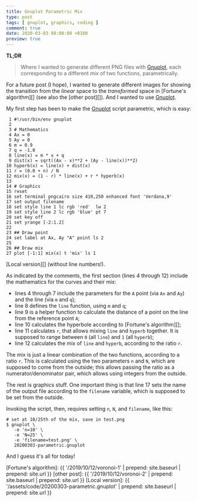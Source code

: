 ```yaml
---
title: Gnuplot Parametric Mix
type: post
tags: [ gnuplot, graphics, coding ]
comment: true
date: 2020-03-03 08:00:00 +0100
preview: true
---
```


**TL;DR**

> Where I wanted to generate different PNG files with [Gnuplot][], each
> corresponding to a different *mix* of two functions, parametrically.

For a future post (I hope), I wanted to generate different images for
showing the transition from the *linear* space to the *transformed*
space in [Fortune's algorithm][] (see also the [other post][]). And I
wanted to use [Gnuplot][].

My first step has been to make the [Gnuplot][] script parametric, which
is easy:

```
 1 #!/usr/bin/env gnuplot
 2
 3 # Mathematics
 4 Ax = 0
 5 Ay = 0
 6 m = 0.9
 7 q = -1.0
 8 line(x) = m * x + q
 9 dist(x) = sqrt((Ax - x)**2 + (Ay - line(x))**2)
10 hyperb(x) = line(x) + dist(x)
11 r = (0.0 + n) / N
12 mix(x) = (1 - r) * line(x) + r * hyperb(x)
13
14 # Graphics
15 reset
16 set terminal pngcairo size 410,250 enhanced font 'Verdana,9'
17 set output filename
18 set style line 1 lc rgb 'red'  lw 2
19 set style line 2 lc rgb 'blue' pt 7
20 set key off
21 set yrange [-2:1.2]
22
23 ## Draw point
24 set label at Ax, Ay "A" point ls 2
25
26 ## Draw mix
27 plot [-1:1] mix(x) t 'mix' ls 1
```

[Local version][] (without line numbers!).

As indicated by the comments, the first section (lines 4 through 12)
include the mathematics for the curves and their mix:

- lines 4 through 7 include the parameters for the `A` point (via `Ax`
  and `Ay`) and the line (via `m` and `q`);
- line 8 defines the `line` function, using `m` and `q`;
- line 9 is a helper function to calculate the distance of a point on
  the line from the reference point `A`;
- line 10 calculates the hyperbole according to [Fortune's algorithm][];
- line 11 calculates `r`, that allows mixing `line` and `hyperb`
  together. It is supposed to range between `0` (all `line`) and `1`
  (all `hyperb`);
- line 12 calculates the mix of `line` and `hyperb`, according to the
  ratio `r`.

The mix is just a linear combination of the two functions, according to
a ratio `r`. This is calculated using the two parameters `n` and `N`,
which are supposed to come from the outside; this allows passing the
ratio as a numerator/denominator pair, which allows using integers from
the outside.

The rest is graphics stuff. One important thing is that line 17 sets the
name of the output file according to the `filename` variable, which is
supposed to be set from the outside.

Invoking the script, then, requires setting `n`, `N`, and `filename`,
like this:

```
# set at 10/25th of the mix, save in test.png
$ gnuplot \
   -e 'n=10' \
   -e 'N=25' \
   -e 'filename=test.png' \
   20200303-parametric.gnuplot
```

And I guess it's all for today!


[Gnuplot]: http://gnuplot.info/
[Fortune's algorithm]: {{ '/2019/10/12/voronoi-1' | prepend: site.baseurl | prepend: site.url }}
[other post]: {{ '/2019/10/12/voronoi-2' | prepend: site.baseurl | prepend: site.url }}
[Local version]: {{ '/assets/code/20200303-parametric.gnuplot' | prepend: site.baseurl | prepend: site.url }}
